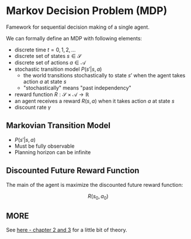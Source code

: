 # Markov Decision Problem (MDP)
Famework for sequential decision making of a single agent.

We can formally define an MDP with following elements:
- discrete time $t = 0, 1, 2, …$
- discrete set of states $s \in \mathcal{S}$
- discrete set of actions $a \in \mathcal{A}$
- stochastic transition model $P(s'|s,a)$
  - the world transitions stochastically to state $s’$ when the agent takes action $a$ at state $s$
  - "stochastically" means "past independency" 
- reward function $R: \mathcal{S} \times \mathcal{A} \rightarrow \mathbb{R}$
- an agent receives a reward $R(s,a)$ when it takes action $a$ at state $s$
- discount rate $\gamma$


## Markovian Transition Model
- $P(s'|s,a)$
- Must be fully observable
- Planning horizon can be infinite

## Discounted Future Reward Function
The main of the agent is maximize the discounted future reward function:

$$R(s_0,a_0)$$

## MORE

See [here - chapter 2 and 3](https://github.com/ancpazambuja/phd/files/14728608/inf2070.trabalho.final.artigo.pdf) for a little bit of theory.

